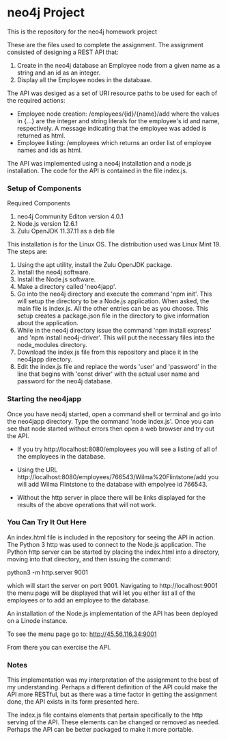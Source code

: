 # neo4j Project
This is the repository for the neo4j homework project

These are the files used to complete the assignment. The assignment consisted
of designing a REST API that:

1. Create in the neo4j database an Employee node from a given name as a string and an id as an integer.
2. Display all the Employee nodes in the databaae. 

The API was desiged as a set of URI resource paths to be used for each of the required actions:
- Employee node creation: /employees/{id}/{name}/add where the values in {...} are the integer 
and string literals for the employee's id and name, respectively. A message indicating that the
employee was added is returned as html. 
- Employee listing: /employees which returns an order list of employee names and ids as html. 

The API was implemented using a neo4j installation and a node.js installation. The code for the API is
contained in the file index.js. 

### Setup of Components
Required Components
1. neo4j Community Editon version 4.0.1
2. Node.js version 12.6.1 
3. Zulu OpenJDK 11.37.11 as a deb file

This installation is for the Linux OS. The distribution used was Linux Mint 19.
The steps are:
1. Using the apt utility, install the Zulu OpenJDK package.
2. Install the neo4j software.
3. Install the Node.js software.
4. Make a directory called 'neo4japp'.
5. Go into the neo4j directory and execute the command 'npm init'.
This will setup the directory to be a Node.js application. When asked,
the main file is index.js. All the other entries can be as you choose.
This setup creates a package.json file in the directory to give information
about the application. 
6. While in the neo4j directory issue the command 'npm install express' and
'npm install neo4j-driver'. This will put the necessary files into the node_modules
directory. 
7. Download the index.js file from this repository and place it in the neo4japp directory.
8. Edit the index.js file and replace the words 'user' and 'password' in the line that 
begins with 'const driver' with the actual user name and password for the neo4j database. 

### Starting the neo4japp

Once you have neo4j started, open a command shell or terminal and go into the neo4japp
directory. Type the command 'node index.js'. Once you can see that node started without
errors then open a web browser and try out the API. 

* If you try http://localhost:8080/employees you will see a listing of all of the employees
in the database. 

* Using the URL http://localhost:8080/employees/766543/Wilma%20Flintstone/add you will add
Wilma Flintstone to the database with empolyee id 766543.

* Without the http server in place there will be links displayed for the results of the above
operations that will not work. 

### You Can Try It Out Here

An index.html file is included in the repository for seeing the API in action. The Python 3 http
was used to connect to the Node.js application. The Python http server can be started by placing 
the index.html into a directory, moving into that directory, and then issuing the command:

python3 -m http.server 9001

which will start the server on port 9001. Navigating to http://localhost:9001 the menu page will 
be displayed that will let you either list all of the employees or to add an employee to the 
database. 

An installation of the Node.js implementation of the API has been deployed on a Linode instance. 

To see the menu page go to: http://45.56.116.34:9001

From there you can exercise the API.

### Notes

This implementation was my interpretation of the assignment to the best of my understanding. Perhaps a different definition of the API could make the API more RESTful, but as there was a time factor in getting the assignment done, the API exists in its form presented here. 

The index.js file contains elements that pertain specifically to the http serving of the API. These elements can be changed or removed as needed. Perhaps the API can be better packaged to make it more portable. 

